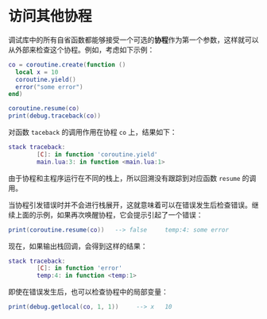 # 访问其他协程

调试库中的所有自省函数都能够接受一个可选的**协程**作为第一个参数，这样就可以从外部来检查这个协程。例如，考虑如下示例：

```lua
co = coroutine.create(function ()
  local x = 10
  coroutine.yield()
  error("some error")
end)

coroutine.resume(co)
print(debug.traceback(co))
```

对函数 `taceback` 的调用作用在协程 `co` 上，结果如下：

```lua
stack traceback:
        [C]: in function 'coroutine.yield'
        main.lua:3: in function <main.lua:1>
```

由于协程和主程序运行在不同的栈上，所以回溯没有跟踪到对应函数 `resume` 的调用。

当协程引发错误时并不会进行栈展开，这就意味着可以在错误发生后检查错误。继续上面的示例，如果再次唤醒协程，它会提示引起了一个错误：

```lua
print(coroutine.resume(co))   --> false     temp:4: some error
```

现在，如果输出栈回调，会得到这样的结果：

```lua
stack traceback:
        [C]: in function 'error'
        temp:4: in function <temp:1>
```

即使在错误发生后，也可以检查协程中的局部变量：

```lua
print(debug.getlocal(co, 1, 1))     --> x   10
```
